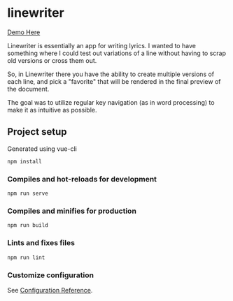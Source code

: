 # linewriter

[Demo Here](https://teleganov.github.io/linewriter/)

Linewriter is essentially an app for writing lyrics. I wanted to have something where I could test out
variations of a line without having to scrap old versions or cross them out.

So, in Linewriter there you have the ability to create multiple versions of each line, and pick a "favorite"
that will be rendered in the final preview of the document.

The goal was to utilize regular key navigation (as in word processing) to
make it as intuitive as possible.

## Project setup

Generated using vue-cli
```
npm install
```

### Compiles and hot-reloads for development
```
npm run serve
```

### Compiles and minifies for production
```
npm run build
```

### Lints and fixes files
```
npm run lint
```

### Customize configuration
See [Configuration Reference](https://cli.vuejs.org/config/).
